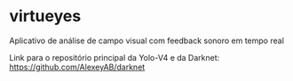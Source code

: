 # virtueyes
Aplicativo de análise de campo visual com feedback sonoro em tempo real

Link para o repositório principal da Yolo-V4 e da Darknet: https://github.com/AlexeyAB/darknet
